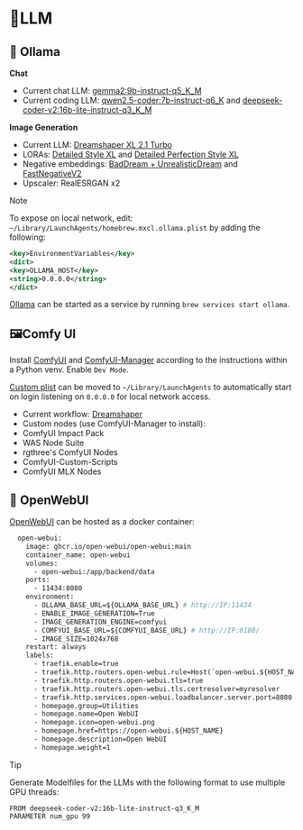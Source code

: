 # 📝LLM

## 🦙 Ollama

**Chat**

- Current chat LLM: [gemma2:9b-instruct-q5_K_M](https://ollama.com/library/gemma2:9b-instruct-q5_K_M)
- Current coding LLM: [qwen2.5-coder:7b-instruct-q6_K](https://ollama.com/library/qwen2.5-coder:7b-instruct-q6_K) and [deepseek-coder-v2:16b-lite-instruct-q3_K_M](https://ollama.com/library/deepseek-coder-v2:16b-lite-instruct-q3_K_M)

**Image Generation**

- Current LLM: [Dreamshaper XL 2.1 Turbo](https://civitai.com/models/112902/dreamshaper-xl)
- LORAs: [Detailed Style XL](https://civitai.com/models/421162/detailed-style-xl-hand-focus-all-in-one-detailed-perfection-style-extension?modelVersionId=469308) and [Detailed Perfection Style XL](https://civitai.com/models/411088/detailed-perfection-style-xl-hands-feet-face-body-all-in-one?modelVersionId=458257)
- Negative embeddings: [BadDream + UnrealisticDream](https://civitai.com/models/72437?modelVersionId=77173) and [FastNegativeV2](https://civitai.com/models/71961/fast-negative-embedding)
- Upscaler: RealESRGAN x2

> [!NOTE]
To expose on local network, edit: `~/Library/LaunchAgents/homebrew.mxcl.ollama.plist` by adding the following:
```xml
<key>EnvironmentVariables</key>
<dict>
<key>OLLAMA_HOST</key>
<string>0.0.0.0</string>
</dict>
```

[Ollama](https://github.com/ollama/ollama) can be started as a service by running `brew services start ollama`.

## 🖼️Comfy UI

Install [ComfyUI](https://github.com/comfyanonymous/ComfyUI) and [ComfyUI-Manager](https://github.com/ltdrdata/ComfyUI-Manager) according to the instructions within a Python venv. Enable `Dev Mode`.

[Custom plist](./com.joncrangle.llm.plist) can be moved to `~/Library/LaunchAgents` to automatically start on login listening on `0.0.0.0` for local network access.

- Current workflow: [Dreamshaper](./dreamshaper-workflow-api.json)
- Custom nodes (use ComfyUI-Manager to install):
 - ComfyUI Impact Pack
 - WAS Node Suite
 - rgthree's ComfyUI Nodes
 - ComfyUI-Custom-Scripts
 - ComfyUI MLX Nodes

## 💬 OpenWebUI

[OpenWebUI](https://openwebui.com/) can be hosted as a docker container:

```dockerfile
  open-webui:
    image: ghcr.io/open-webui/open-webui:main
    container_name: open-webui
    volumes:
      - open-webui:/app/backend/data
    ports:
      - 11434:8080
    environment:
      - OLLAMA_BASE_URL=${OLLAMA_BASE_URL} # http://IP:11434
      - ENABLE_IMAGE_GENERATION=True
      - IMAGE_GENERATION_ENGINE=comfyui
      - COMFYUI_BASE_URL=${COMFYUI_BASE_URL} # http://IP:8188/
      - IMAGE_SIZE=1024x768
    restart: always
    labels:
      - traefik.enable=true
      - traefik.http.routers.open-webui.rule=Host(`open-webui.${HOST_NAME}`)
      - traefik.http.routers.open-webui.tls=true
      - traefik.http.routers.open-webui.tls.certresolver=myresolver
      - traefik.http.services.open-webui.loadbalancer.server.port=8080
      - homepage.group=Utilities
      - homepage.name=Open WebUI
      - homepage.icon=open-webui.png
      - homepage.href=https://open-webui.${HOST_NAME}
      - homepage.description=Open WebUI
      - homepage.weight=1
```

> [!TIP]
> Generate Modelfiles for the LLMs with the following format to use multiple GPU threads:
> ```
> FROM deepseek-coder-v2:16b-lite-instruct-q3_K_M
> PARAMETER num_gpu 99
> ```
